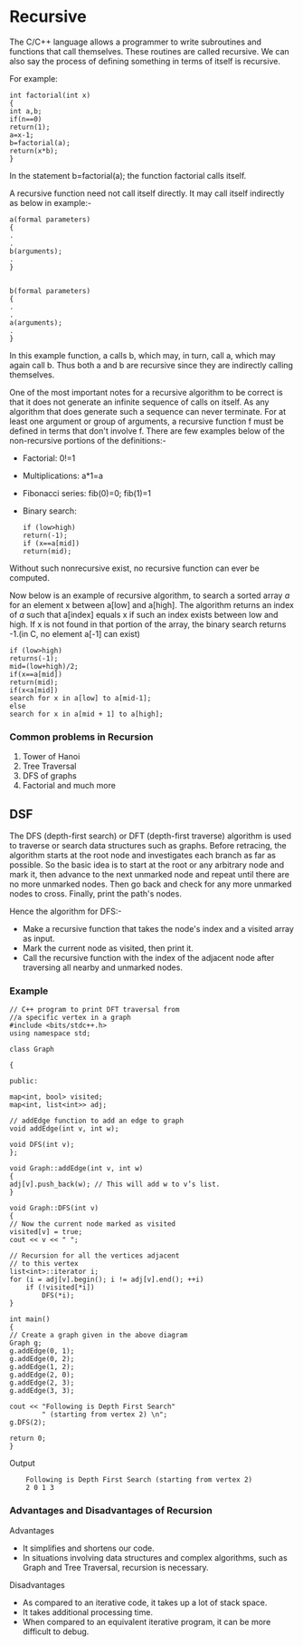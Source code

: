 # Recursive 
 
The C/C++ language allows a programmer to write subroutines and functions that call themselves. These routines are called recursive. We can also say the process of defining something in terms of itself is recursive.

For example:    
    
    int factorial(int x)
    {
    int a,b;
    if(n==0)
    return(1);
    a=x-1;
    b=factorial(a);
    return(x*b);
    }

In the statement b=factorial(a); the function factorial calls itself.

A recursive function need not call itself directly. It may call itself indirectly as below in example:-

    a(formal parameters)
    {
    .
    .
    b(arguments);
    .
    }
  
    
    b(formal parameters)
    {
    .
    .
    a(arguments);
    .
    }

In this example function, a calls b, which may, in turn, call a, which may again call b. Thus both a and b are recursive since they are indirectly calling themselves.

One of the most important notes for a recursive algorithm to be correct is that it does not generate an infinite sequence of calls on itself. As any algorithm that does generate such a sequence can never terminate. For at least one argument or group of arguments, a recursive function f must be defined in terms that don't involve f. 
There are few examples below of the non-recursive portions of the definitions:- 
- Factorial: 0!=1
- Multiplications: a*1=a
- Fibonacci series: fib(0)=0; fib(1)=1
- Binary search: 
    
      if (low>high)
      return(-1);
      if (x==a[mid])
      return(mid);

Without such nonrecursive exist, no recursive function can ever be computed.

Now below is an example of recursive algorithm, to search a sorted array *a* for an element x between a[low] and a[high]. The algorithm returns an index of *a* such that a[index] equals x if such an index exists between low and high. If x is not found in that portion of the array, the binary search returns -1.(in C, no element a[-1] can exist)
    
    if (low>high)
    returns(-1);
    mid=(low+high)/2;
    if(x==a[mid])
    return(mid);
    if(x<a[mid])
    search for x in a[low] to a[mid-1];
    else
    search for x in a[mid + 1] to a[high];
    
### Common problems in Recursion

1. Tower of Hanoi
2. Tree Traversal
3. DFS of graphs
4. Factorial and much more

## DSF

The DFS (depth-first search) or DFT (depth-first traverse) algorithm is used to traverse or search data structures such as graphs. Before retracing, the algorithm starts at the root node and investigates each branch as far as possible. So the basic idea is to start at the root or any arbitrary node and mark it, then advance to the next unmarked node and repeat until there are no more unmarked nodes. Then go back and check for any more unmarked nodes to cross. Finally, print the path's nodes.
	
Hence the algorithm for DFS:-

- Make a recursive function that takes the node's index and a visited array as input.
- Mark the current node as visited, then print it.
- Call the recursive function with the index of the adjacent node after traversing all nearby and unmarked nodes.

### Example

    // C++ program to print DFT traversal from
    //a specific vertex in a graph
    #include <bits/stdc++.h>
    using namespace std;
  
    class Graph 

    {

    public:
    
    map<int, bool> visited;
    map<int, list<int>> adj;
  
    // addEdge function to add an edge to graph
    void addEdge(int v, int w);
  
    void DFS(int v);
    };
  
    void Graph::addEdge(int v, int w)
    {
    adj[v].push_back(w); // This will add w to v’s list.
    }
  
    void Graph::DFS(int v)
    {
    // Now the current node marked as visited 
    visited[v] = true;
    cout << v << " ";
  
    // Recursion for all the vertices adjacent
    // to this vertex
    list<int>::iterator i;
    for (i = adj[v].begin(); i != adj[v].end(); ++i)
        if (!visited[*i])
            DFS(*i);
    }
  
    int main()
    {
    // Create a graph given in the above diagram
    Graph g;
    g.addEdge(0, 1);
    g.addEdge(0, 2);
    g.addEdge(1, 2);
    g.addEdge(2, 0);
    g.addEdge(2, 3);
    g.addEdge(3, 3);
  
    cout << "Following is Depth First Search"
            " (starting from vertex 2) \n";
    g.DFS(2);
  
    return 0;
    }

Output

		Following is Depth First Search (starting from vertex 2)
		2 0 1 3

### Advantages and Disadvantages of Recursion

Advantages 

- It simplifies and shortens our code.
- In situations involving data structures and complex algorithms, such as Graph and Tree Traversal, recursion is necessary.

Disadvantages 

- As compared to an iterative code, it takes up a lot of stack space.
- It takes additional processing time.
- When compared to an equivalent iterative program, it can be more difficult to debug.
